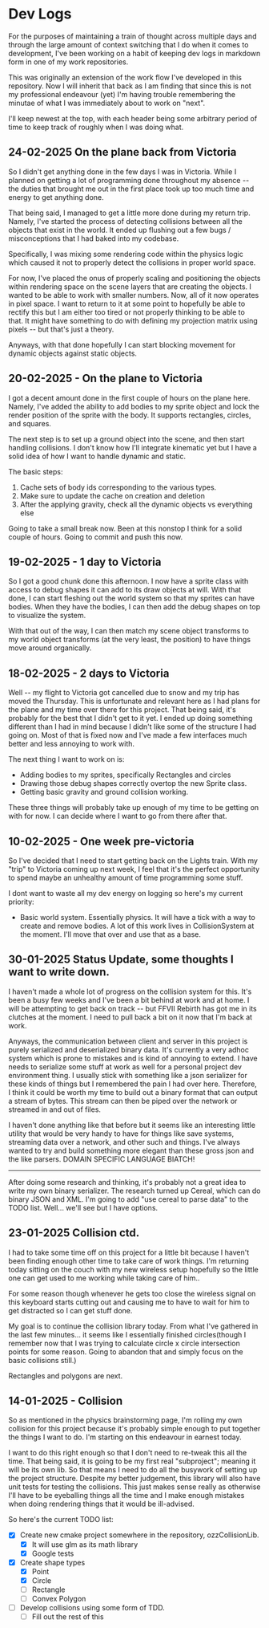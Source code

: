 # Dev Logs

For the purposes of maintaining a train of thought across multiple days and through the large amount of 
context switching that I do when it comes to development, I've been working on a habit of keeping dev logs
in markdown form in one of my work repositories. 

This was originally an extension of the work flow I've developed in this repository. Now I will inherit that back
as I am finding that since this is not my professional endeavour (yet) I'm having trouble remembering the minutae of what
I was immediately about to work on "next".

I'll keep newest at the top, with each header being some arbitrary period of time to keep track of roughly when
I was doing what.

## 24-02-2025 On the plane back from Victoria

So I didn't get anything done in the few days I was in Victoria. While I planned on getting a lot of programming done
throughout my absence -- the duties that brought me out in the first place took up too much time and energy to get anything done.

That being said, I managed to get a little more done during my return trip. Namely, I've started the process of detecting collisions
between all the objects that exist in the world. It ended up flushing out a few bugs / misconceptions that I had baked into my codebase.

Specifically, I was mixing some rendering code within the physics logic which caused it not to properly detect the collisions in proper world space.

For now, I've placed the onus of properly scaling and positioning the objects within rendering space on the scene layers that are creating the objects.
I wanted to be able to work with smaller numbers. Now, all of it now operates in pixel space. I want to return to it at some point to hopefully be able to rectify this
but I am either too tired or not properly thinking to be able to that. It might have something to do with defining my projection matrix using pixels -- but that's just a theory.

Anyways, with that done hopefully I can start blocking movement for dynamic objects against static objects. 
## 20-02-2025 - On the plane to Victoria

I got a decent amount done in the first couple of hours on the plane here. Namely, I've added the ability to add bodies
to my sprite object and lock the render position of the sprite with the body. It supports rectangles, circles, and squares.

The next step is to set up a ground object into the scene, and then start handling collisions. I don't know how I'll integrate kinematic yet
but I have a solid idea of how I want to handle dynamic and static.

The basic steps:
1. Cache sets of body ids corresponding to the various types.
2. Make sure to update the cache on creation and deletion
2. After the applying gravity, check all the dynamic objects vs everything else

Going to take a small break now. Been at this nonstop I think for a solid couple of hours. Going to commit and push this now.

## 19-02-2025 - 1 day to Victoria

So I got a good chunk done this afternoon. I now have a sprite class with access to debug shapes it can add to its 
draw objects at will. With that done, I can start fleshing out the world system so that my sprites can have bodies. When they have
the bodies, I can then add the debug shapes on top to visualize the system.

With that out of the way, I can then match my scene object transforms to my world object transforms (at the very least, the position)
to have things move around organically. 

## 18-02-2025 - 2 days to Victoria
Well -- my flight to Victoria got cancelled due to snow and my trip has moved the Thursday. This is unfortunate and relevant here as I had plans for the plane
and my time over there for this project. That being said, it's probably for the best that I didn't get to it yet. I ended up doing something different than
I had in mind because I didn't like some of the structure I had going on. Most of that is fixed now and I've made a few interfaces much better and less annoying to 
work with.

The next thing I want to work on is:
- Adding bodies to my sprites, specifically Rectangles and circles
- Drawing those debug shapes correctly overtop the new Sprite class.
- Getting basic gravity and ground collision working. 

These three things will probably take up enough of my time to be getting on with for now. I can decide where I want to go from there after that.

## 10-02-2025 - One week pre-victoria

So I've decided that I need to start getting back on the Lights train. With my "trip" to Victoria coming up next week, I feel that it's the perfect 
opportunity to spend maybe an unhealthy amount of time programming some stuff. 

I dont want to waste all my dev energy on logging so here's my current priority:

- Basic world system. Essentially physics. It will have a tick with a way to create and remove bodies. A lot of this work lives in CollisionSystem at the moment.
I'll move that over and use that as a base.

## 30-01-2025 Status Update, some thoughts I want to write down.

I haven't made a whole lot of progress on the collision system for this. It's been a busy few weeks and I've been a bit behind
at work and at home. I will be attempting to get back on track -- but FFVII Rebirth has got me in its clutches at the moment. I need to 
pull back a bit on it now that I'm back at work.

Anyways, the communication between client and server in this project is purely serialized and deserialized binary data.
It's currently a very adhoc system which is prone to mistakes and is kind of annoying to extend. I have needs to serialize
some stuff at work as well for a personal project dev environment thing. I usually stick with something like a json serializer for these kinds of
things but I remembered the pain I had over here. Therefore, I think it could be worth my time to build out a binary format
that can output a stream of bytes. This stream can then be piped over the network or streamed in and out of files.

I haven't done anything like that before but it seems like an interesting little utility that would be very handy to have
for things like save systems, streaming data over a network, and other such and things. I've always wanted to try and build something more elegant than these
gross json and the like parsers. DOMAIN SPECIFIC LANGUAGE BIATCH!

---
After doing some research and thinking, it's probably not a great idea to write my own binary serializer.
The research turned up Cereal, which can do binary JSON and XML. I'm going to add "use cereal to parse data" to the TODO list.
Well... we'll see but I have options.

## 23-01-2025 Collision ctd.
I had to take some time off on this project for a little bit because I haven't been finding enough other time
to take care of work things. I'm returning today sitting on the couch with my new wireless setup
hopefully so the little one can get used to me working while taking care of him..

For some reason though whenever he gets too close the wireless signal on this keyboard starts cutting out and causing
me to have to wait for him to get distracted so I can get stuff done.

My goal is to continue the collision library today. From what I've gathered in the last few minutes... it seems like I essentially
finished circles(though I remember now that I was trying to calculate circle x circle intersection points for some reason. Going to abandon that and 
simply focus on the basic collisions still.)

Rectangles and polygons are next.

## 14-01-2025 - Collision

So as mentioned in the physics brainstorming page, I'm rolling my own collision for this project because it's probably
simple enough to put together the things I want to do. I'm starting on this endeavour in earnest today.

I want to do this right enough so that I don't need to re-tweak this all the time. That being said, it is going to be my
first real "subproject"; meaning it will be its own lib. So that means I need to do all the busywork of setting up the
project structure. Despite my better judgement, this library will also have unit tests for testing the collisions. 
This just makes sense really as otherwise I'll have to be eyeballing things all the time and I make enough mistakes when 
doing rendering things that it would be ill-advised.

So here's the current TODO list:

- [x] Create new cmake project somewhere in the repository, ozzCollisionLib.
    - [x] It will use glm as its math library
    - [x] Google tests
- [x] Create shape types
  - [x] Point
  - [x] Circle
  - [ ] Rectangle
  - [ ] Convex Polygon
- [ ] Develop collisions using some form of TDD.
  - [ ] Fill out the rest of this
